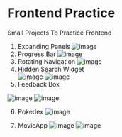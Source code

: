 # Frontend Practice
Small Projects To Practice Frontend

1. Expanding Panels
  ![image](https://user-images.githubusercontent.com/45772450/230169111-bf3d5be2-058d-405c-b328-8786b8c68df6.png)
2. Progress Bar
  ![image](https://user-images.githubusercontent.com/45772450/230177086-e8df9507-c1ac-49d4-ad2d-9a84366a48a9.png)
3. Rotating Navigation
  ![image](https://user-images.githubusercontent.com/45772450/230199443-6471c0be-b868-4d79-b348-d612b1f4db26.png)
4. Hidden Search Widget                                                                                         
  ![image](https://user-images.githubusercontent.com/45772450/230210184-cdea0927-7247-4b2e-b255-3cc40108bac6.png)
  ![image](https://user-images.githubusercontent.com/45772450/230210233-5c1f13f3-bbbf-4ace-a9f0-2eb309965113.png)
5. Feedback Box
 
  ![image](https://user-images.githubusercontent.com/45772450/230441597-8a6c3fb2-ef2e-4085-8479-d2c7f5853402.png)
  ![image](https://user-images.githubusercontent.com/45772450/230441662-14433663-b68e-4c02-8e5f-c7daacde0bc3.png)
   
6. Pokedex
  ![image](https://user-images.githubusercontent.com/45772450/230465785-4e6f9165-aaeb-4fb4-be4b-24d7bbe19a8f.png)

7. MovieApp
  ![image](https://user-images.githubusercontent.com/45772450/230656937-960bab62-2ff9-4f7c-8423-40d9a5eca6b5.png)
  ![image](https://user-images.githubusercontent.com/45772450/230657338-4132bf99-3399-42eb-9dc2-e68afd4850dc.png)






